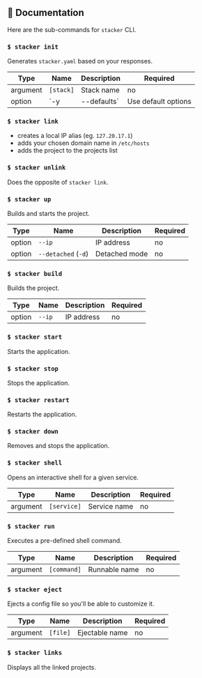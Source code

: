 ## :book: Documentation

Here are the sub-commands for `stacker` CLI.

### `$ stacker init`

Generates `stacker.yaml` based on your responses.

| Type | Name | Description | Required |
| --- | --- | --- | --- |
| argument | `[stack]` | Stack name | no |
| option | `-y | --defaults` | Use default options | no |

### `$ stacker link`

- creates a local IP alias (eg. `127.20.17.1`)
- adds your chosen domain name in `/etc/hosts`
- adds the project to the projects list

### `$ stacker unlink`

Does the opposite of `stacker link`.

### `$ stacker up`

Builds and starts the project.

| Type | Name | Description | Required |
| --- | --- | --- | --- |
| option | `--ip` | IP address | no |
| option | `--detached` (`-d`) | Detached mode | no |

### `$ stacker build`

Builds the project.

| Type | Name | Description | Required |
| --- | --- | --- | --- |
| option | `--ip` | IP address | no |

### `$ stacker start`

Starts the application.

### `$ stacker stop`

Stops the application.

### `$ stacker restart`

Restarts the application.

### `$ stacker down`

Removes and stops the application.

### `$ stacker shell`

Opens an interactive shell for a given service.

| Type | Name | Description | Required |
| --- | --- | --- | --- |
| argument | `[service]` | Service name | no |

### `$ stacker run`

Executes a pre-defined shell command.

| Type | Name | Description | Required |
| --- | --- | --- | --- |
| argument | `[command]` | Runnable name | no |

### `$ stacker eject`

Ejects a config file so you'll be able to customize it.

| Type | Name | Description | Required |
| --- | --- | --- | --- |
| argument | `[file]` | Ejectable name | no |

### `$ stacker links`

Displays all the linked projects.